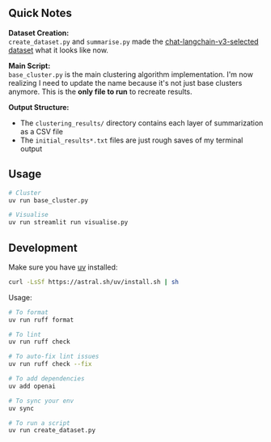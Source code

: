 ## Quick Notes

**Dataset Creation:**  
`create_dataset.py` and `summarise.py` made the [chat-langchain-v3-selected dataset](https://smith.langchain.com/o/ebbaf2eb-769b-4505-aca2-d11de10372a4/datasets/af1dd414-01ab-4a4e-8351-8a4ec86f7b85?tab=1) what it looks like now.

**Main Script:**  
`base_cluster.py` is the main clustering algorithm implementation. I'm now realizing I need to update the name because it's not just base clusters anymore. This is the **only file to run** to recreate results.

**Output Structure:**

- The `clustering_results/` directory contains each layer of summarization as a CSV file
- The `initial_results*.txt` files are just rough saves of my terminal output

## Usage

```python
# Cluster
uv run base_cluster.py

# Visualise
uv run streamlit run visualise.py
```

## Development

Make sure you have [uv](https://docs.astral.sh/uv) installed:

```bash
curl -LsSf https://astral.sh/uv/install.sh | sh
```

Usage:

```bash
# To format
uv run ruff format

# To lint
uv run ruff check

# To auto-fix lint issues
uv run ruff check --fix

# To add dependencies
uv add openai

# To sync your env
uv sync

# To run a script
uv run create_dataset.py
```
